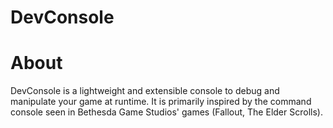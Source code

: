 # DevConsole
# About
DevConsole is a lightweight and extensible console to debug and manipulate your game at runtime.
It is primarily inspired by the command console seen in Bethesda Game Studios' games (Fallout, The Elder Scrolls).

